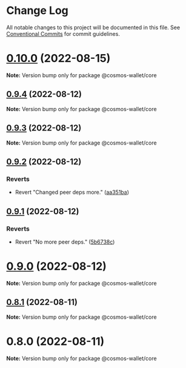 # Change Log

All notable changes to this project will be documented in this file.
See [Conventional Commits](https://conventionalcommits.org) for commit guidelines.

# [0.10.0](https://github.com/cosmology-tech/cosmos-wallet/compare/@cosmos-wallet/core@0.9.4...@cosmos-wallet/core@0.10.0) (2022-08-15)

**Note:** Version bump only for package @cosmos-wallet/core





## [0.9.4](https://github.com/cosmology-tech/cosmos-wallet/compare/@cosmos-wallet/core@0.9.3...@cosmos-wallet/core@0.9.4) (2022-08-12)

**Note:** Version bump only for package @cosmos-wallet/core





## [0.9.3](https://github.com/cosmology-tech/cosmos-wallet/compare/@cosmos-wallet/core@0.9.2...@cosmos-wallet/core@0.9.3) (2022-08-12)

**Note:** Version bump only for package @cosmos-wallet/core





## [0.9.2](https://github.com/cosmology-tech/cosmos-wallet/compare/@cosmos-wallet/core@0.9.1...@cosmos-wallet/core@0.9.2) (2022-08-12)


### Reverts

* Revert "Changed peer deps more." ([aa351ba](https://github.com/cosmology-tech/cosmos-wallet/commit/aa351baf8eb5b8e5deb871ab2ee91667bae2a0d0))





## [0.9.1](https://github.com/cosmology-tech/cosmos-wallet/compare/@cosmos-wallet/core@0.9.0...@cosmos-wallet/core@0.9.1) (2022-08-12)


### Reverts

* Revert "No more peer deps." ([5b6738c](https://github.com/cosmology-tech/cosmos-wallet/commit/5b6738c3c41a774a84c52b7ed2605a162a2e0601))





# [0.9.0](https://github.com/cosmology-tech/cosmos-wallet/compare/@cosmos-wallet/core@0.8.1...@cosmos-wallet/core@0.9.0) (2022-08-12)

**Note:** Version bump only for package @cosmos-wallet/core





## [0.8.1](https://github.com/cosmology-tech/cosmos-wallet/compare/@cosmos-wallet/core@0.8.0...@cosmos-wallet/core@0.8.1) (2022-08-11)

**Note:** Version bump only for package @cosmos-wallet/core





# 0.8.0 (2022-08-11)

**Note:** Version bump only for package @cosmos-wallet/core
